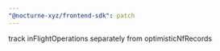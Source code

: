 ```yaml
---
"@nocturne-xyz/frontend-sdk": patch
---
```


track inFlightOperations separately from optimisticNfRecords

